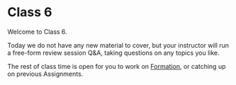 # Class 6

Welcome to Class 6.

Today we do not have any new material to cover, but your instructor will run a free-form review session Q&A, taking questions on any topics you like.

The rest of class time is open for you to work on [Formation][formation], or catching up on previous Assignments.


[formation]: ../../assignments/formation
